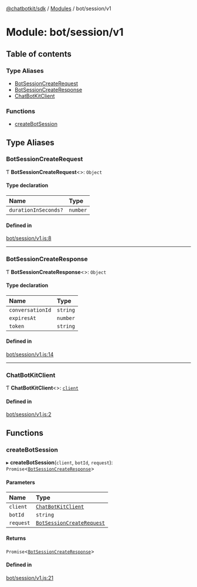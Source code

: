 [@chatbotkit/sdk](../README.md) / [Modules](../modules.md) / bot/session/v1

# Module: bot/session/v1

## Table of contents

### Type Aliases

- [BotSessionCreateRequest](bot_session_v1.md#botsessioncreaterequest)
- [BotSessionCreateResponse](bot_session_v1.md#botsessioncreateresponse)
- [ChatBotKitClient](bot_session_v1.md#chatbotkitclient)

### Functions

- [createBotSession](bot_session_v1.md#createbotsession)

## Type Aliases

### BotSessionCreateRequest

Ƭ **BotSessionCreateRequest**\<\>: `Object`

#### Type declaration

| Name | Type |
| :------ | :------ |
| `durationInSeconds?` | `number` |

#### Defined in

[bot/session/v1.js:8](https://github.com/chatbotkit/node-sdk/blob/main/packages/sdk/src/bot/session/v1.js#L8)

___

### BotSessionCreateResponse

Ƭ **BotSessionCreateResponse**\<\>: `Object`

#### Type declaration

| Name | Type |
| :------ | :------ |
| `conversationId` | `string` |
| `expiresAt` | `number` |
| `token` | `string` |

#### Defined in

[bot/session/v1.js:14](https://github.com/chatbotkit/node-sdk/blob/main/packages/sdk/src/bot/session/v1.js#L14)

___

### ChatBotKitClient

Ƭ **ChatBotKitClient**\<\>: [`client`](client.md)

#### Defined in

[bot/session/v1.js:2](https://github.com/chatbotkit/node-sdk/blob/main/packages/sdk/src/bot/session/v1.js#L2)

## Functions

### createBotSession

▸ **createBotSession**(`client`, `botId`, `request`): `Promise`\<[`BotSessionCreateResponse`](bot_session_v1.md#botsessioncreateresponse)\>

#### Parameters

| Name | Type |
| :------ | :------ |
| `client` | [`ChatBotKitClient`](../classes/client.ChatBotKitClient.md) |
| `botId` | `string` |
| `request` | [`BotSessionCreateRequest`](bot_session_v1.md#botsessioncreaterequest) |

#### Returns

`Promise`\<[`BotSessionCreateResponse`](bot_session_v1.md#botsessioncreateresponse)\>

#### Defined in

[bot/session/v1.js:21](https://github.com/chatbotkit/node-sdk/blob/main/packages/sdk/src/bot/session/v1.js#L21)
